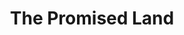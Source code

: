 ---
index: 4
layout: default
title: The Promised Land
event: Freedom Rides
artist: Chuck Berry
genre: Rock and roll
writer: Chuck Berry
producer: Leonard Chess, Philip Chess
album: St. Louis to Liverpool
label: Chess Records
country: USA
language: English
duration: '2:24'
released: 1964
video: https://www.youtube.com/embed/cK6MElklfvM
award1: '#41 on the Billboard charts on January 16, 1965'
award2: 
award3:
description: Berry wrote the song whilst he was in prison. He tells his story of the journey from Norfolk, Virginia to the 'Promised Land' - Los Angeles, California. The record ended up making the top 20 in the charts. 
more-versions: https://secondhandsongs.com/work/62360/versions
versions: |
    The Grateful Dead (1971)<br>
    Elvis Presley (1973) <br>
source1: https://www.heraldonline.com/latest-news/article12273290.html


---